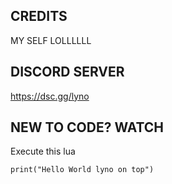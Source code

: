 ## CREDITS
MY SELF LOLLLLLL
## DISCORD SERVER
https://dsc.gg/lyno

## NEW TO CODE? WATCH
Execute this
lua
```
print("Hello World lyno on top")
```
